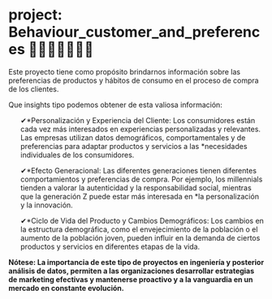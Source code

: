 # project: Behaviour_customer_and_preferences 👩👗👩‍🦰👚👨👖
  <p>Este proyecto tiene como propósito brindarnos información sobre las preferencias
  de productos y hábitos de consumo en el proceso de compra de los clientes.</p>
  </hr>
  <p>Que insights tipo podemos obtener de esta valiosa información: </p>
  <ul><p>✔*Personalización y Experiencia del Cliente: Los consumidores están cada vez más interesados en experiencias personalizadas y relevantes. Las empresas utilizan datos demográficos, comportamentales y de preferencias para adaptar productos y servicios a las *necesidades        individuales de los consumidores.</p></ul>
  <ul><p>✔*Efecto Generacional: Las diferentes generaciones tienen diferentes comportamientos y preferencias de compra. Por ejemplo, los millennials tienden a valorar la autenticidad y la responsabilidad social, mientras que la generación Z puede estar más interesada en *la personalización y la innovación.</p></ul>
  <ul><p>✔*Ciclo de Vida del Producto y Cambios Demográficos: Los cambios en la estructura demográfica, como el envejecimiento de la población o el aumento de la población joven, pueden influir en la demanda de ciertos productos y servicios en diferentes etapas de la vida.</ul></p>

  <b><p>Nótese: La importancia de este tipo de proyectos en ingeniería y 
  posterior análisis de datos, permiten a las organizaciones desarrollar 
  estrategias de marketing efectivas y mantenerse proactivo y a la vanguardia 
  en un mercado en constante evolución.
  </p></b>
